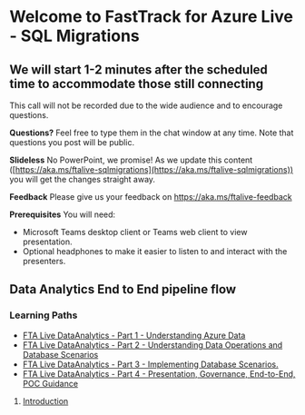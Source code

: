 # Welcome to FastTrack for Azure Live - SQL Migrations 
## We will start 1-2 minutes after the scheduled time to accommodate those still connecting

This call will not be recorded due to the wide audience and to encourage questions.

**Questions?** Feel free to type them in the chat window at any time. Note that questions you post will be public.

**Slideless** No PowerPoint, we promise! As we update this content ([https://aka.ms/ftalive-sqlmigrations](https://aka.ms/ftalive-sqlmigrations)) you will get the changes straight away.

**Feedback** Please give us your feedback on https://aka.ms/ftalive-feedback

**Prerequisites**
You will need:
* Microsoft Teams desktop client or Teams web client to view presentation.
* Optional headphones to make it easier to listen to and interact with the presenters.

## Data Analytics End to End pipeline flow


### Learning Paths

- [FTA Live DataAnalytics - Part 1 - Understanding Azure Data](https://learn.microsoft.com/users/krutimehta-7699/collections/yddwb7m2z6r28j)
- [FTA Live DataAnalytics - Part 2 - Understanding Data Operations and Database Scenarios](https://learn.microsoft.com/users/krutimehta-7699/collections/g77pf5oxr47n50)
- [FTA Live DataAnalytics - Part 3 - Implementing Database Scenarios.](https://learn.microsoft.com/users/krutimehta-7699/collections/222qb01y4d3pq7)
- [FTA Live DataAnalytics - Part 4 - Presentation, Governance, End-to-End, POC Guidance](https://learn.microsoft.com/users/krutimehta-7699/collections/0nnjfk5x1ejpj1)

1. [Introduction](./introduction.md)


